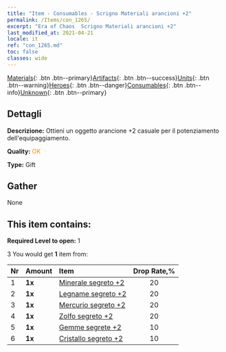```yaml
---
title: "Item - Consumables - Scrigno Materiali arancioni +2"
permalink: /Items/con_1265/
excerpt: "Era of Chaos  Scrigno Materiali arancioni +2"
last_modified_at: 2021-04-21
locale: it
ref: "con_1265.md"
toc: false
classes: wide
---
```

 [Materials](/it/Items/){: .btn .btn--primary}[Artifacts](/it/Items/Artifacts/){: .btn .btn--success}[Units](/it/Items/Units/){: .btn .btn--warning}[Heroes](/it/Items/Heroes/){: .btn .btn--danger}[Consumables](/it/Items/Consumables/){: .btn .btn--info}[Unknown](/it/Items/Unknown/){: .btn .btn--primary}

## Dettagli
 **Descrizione:** Ottieni un oggetto arancione +2 casuale per il potenziamento dell'equipaggiamento.

 **Quality:** <span style="color: #FF8C00">OK</span>

 **Type:** Gift

## Gather

  None

## This item contains:

 **Required Level to open:** 1

 3 You would get **1** item  from:

  | Nr | Amount |     Item    | Drop Rate,% |
  |:---|:-------|:------------|:---------:|
  | 1 |  **1x** | [Minerale segreto +2](/it/Items/mat_75/) | 20 | 
  | 2 |  **1x** | [Legname segreto +2](/it/Items/mat_76/) | 20 | 
  | 3 |  **1x** | [Mercurio segreto +2](/it/Items/mat_77/) | 20 | 
  | 4 |  **1x** | [Zolfo segreto +2](/it/Items/mat_78/) | 20 | 
  | 5 |  **1x** | [Gemme segrete +2](/it/Items/mat_79/) | 10 | 
  | 6 |  **1x** | [Cristallo segreto +2](/it/Items/mat_80/) | 10 | 

